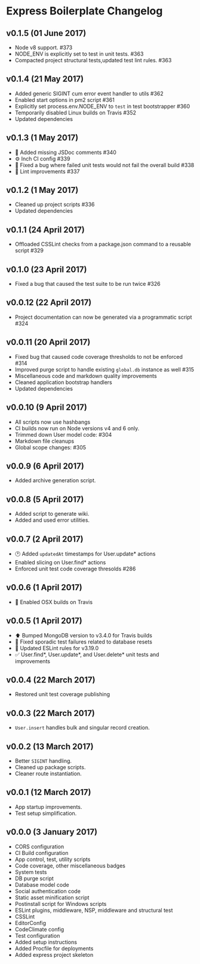 # Express Boilerplate Changelog

## v0.1.5 (01 June 2017)

* Node v8 support. #373
* NODE_ENV is explicitly set to test in unit tests. #363
* Compacted project structural tests,updated test lint rules. #363

## v0.1.4 (21 May 2017)

* Added generic SIGINT cum error event handler to utils #362
* Enabled start options in pm2 script #361
* Explicitly set process.env.NODE_ENV to `test` in test bootstrapper #360
* Temporarily disabled Linux builds on Travis #352
* Updated dependencies

## v0.1.3 (1 May 2017)

* :memo: Added missing JSDoc comments #340
* :gear: Inch CI config #339
* :bug: Fixed a bug where failed unit tests would not fail the overall build #338
* :shirt: Lint improvements #337

## v0.1.2 (1 May 2017)

* Cleaned up project scripts #336
* Updated dependencies

## v0.1.1 (24 April 2017)

* Offloaded CSSLint checks from a package.json command to a reusable script #329

## v0.1.0 (23 April 2017)

* Fixed a bug that caused the test suite to be run twice #326

## v0.0.12 (22 April 2017)

* Project documentation can now be generated via a programmatic script #324

## v0.0.11 (20 April 2017)

* Fixed bug that caused code coverage thresholds to not be enforced #314
* Improved purge script to handle existing `global.db` instance as well #315
* Miscellaneous code and markdown quality improvements
* Cleaned application bootstrap handlers
* Updated dependencies

## v0.0.10 (9 April 2017)

* All scripts now use hashbangs
* CI builds now run on Node versions v4 and 6 only.
* Trimmed down User model code: #304
* Markdown file cleanups
* Global scope changes: #305

## v0.0.9 (6 April 2017)

* Added archive generation script.

## v0.0.8 (5 April 2017)

* Added script to generate wiki.
* Added and used error utilities.

## v0.0.7 (2 April 2017)

* :clock1: Added `updatedAt` timestamps for User.update* actions
* Enabled slicing on User.find* actions
* Enforced unit test code coverage thresolds #286

## v0.0.6 (1 April 2017)

* :apple: Enabled OSX builds on Travis

## v0.0.5 (1 April 2017)

* :arrow_up: Bumped MongoDB version to v3.4.0 for Travis builds
* :green_heart: Fixed sporadic test failures related to database resets
* :shirt: Updated ESLint rules for v3.19.0
* :white_check_mark: User.find*, User.update*, and User.delete* unit tests and improvements

## v0.0.4 (22 March 2017)

* Restored unit test coverage publishing

## v0.0.3 (22 March 2017)

* `User.insert` handles bulk and singular record creation.

## v0.0.2 (13 March 2017)

* Better `SIGINT` handling.
* Cleaned up package scripts.
* Cleaner route instantiation.

## v0.0.1 (12 March 2017)

* App startup improvements.
* Test setup simplification.

## v0.0.0 (3 January 2017)

* CORS configuration
* CI Build configuration
* App control, test, utility scripts
* Code coverage, other miscellaneous badges
* System tests
* DB purge script
* Database model code
* Social authentication code
* Static asset minification script
* Postinstall script for Windows scripts
* ESLint plugins, middleware, NSP, middleware and structural test
* CSSLint
* EditorConfig
* CodeClimate config
* Test configuration
* Added setup instructions
* Added Procfile for deployments
* Added express project skeleton
